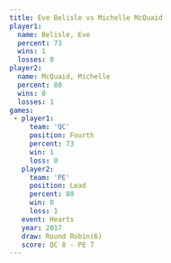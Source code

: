 ```yaml
---
title: Eve Belisle vs Michelle McQuaid
player1:                 
  name: Belisle, Eve     
  percent: 73            
  wins: 1                
  losses: 0              
player2:                 
  name: McQuaid, Michelle
  percent: 80            
  wins: 0                
  losses: 1              
games:
 - player1:          
     team: 'QC'      
     position: Fourth
     percent: 73     
     win: 1          
     loss: 0         
   player2:        
     team: 'PE'    
     position: Lead
     percent: 80   
     win: 0        
     loss: 1       
   event: Hearts       
   year: 2017          
   draw: Round Robin(6)
   score: QC 8 - PE 7  
---
```

